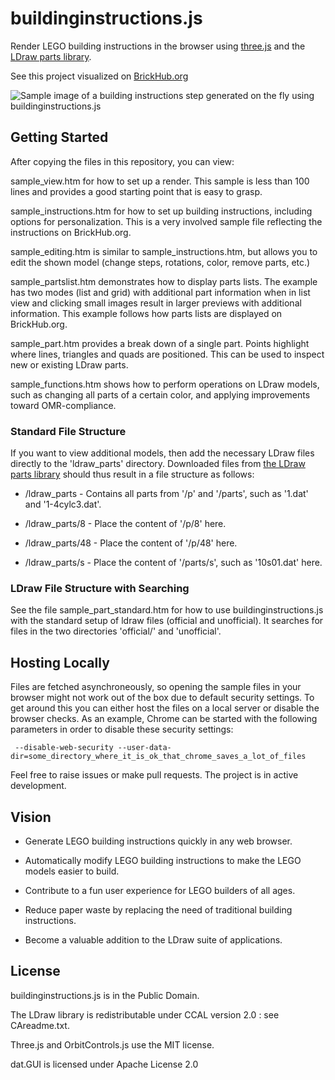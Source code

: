 # buildinginstructions.js

Render LEGO building instructions in the browser using [three.js](https://github.com/mrdoob/three.js) and the [LDraw parts library](http://www.ldraw.org).

See this project visualized on [BrickHub.org](https://brickhub.org)

![Sample image of a building instructions step generated on the fly using buildinginstructions.js](https://brickhub.org/i/data/431/431.png)

## Getting Started

After copying the files in this repository, you can view:

sample_view.htm for how to set up a render. This sample is less than 100 lines and provides a good starting point that is easy to grasp.

sample_instructions.htm for how to set up building instructions, including options for personalization. This is a very involved sample file reflecting the instructions on BrickHub.org.

sample_editing.htm is similar to sample_instructions.htm, but allows you to edit the shown model (change steps, rotations, color, remove parts, etc.)

sample_partslist.htm demonstrates how to display parts lists. The example has two modes (list and grid) with additional part information when in list view and clicking small images result in larger previews with additional information. This example follows how parts lists are displayed on BrickHub.org.

sample_part.htm provides a break down of a single part. Points highlight where lines, triangles and quads are positioned. This can be used to inspect new or existing LDraw parts.

sample_functions.htm shows how to perform operations on LDraw models, such as changing all parts of a certain color, and applying improvements toward OMR-compliance.

### Standard File Structure

If you want to view additional models, then add the necessary LDraw files directly to the 'ldraw_parts' directory. Downloaded files from [the LDraw parts library](http://www.ldraw.org/parts/latest-parts.html) should thus result in a file structure as follows:


* /ldraw_parts - Contains all parts from '/p' and '/parts', such as '1.dat' and '1-4cylc3.dat'.

* /ldraw_parts/8 - Place the content of '/p/8' here.

* /ldraw_parts/48 - Place the content of '/p/48' here.

* /ldraw_parts/s - Place the content of '/parts/s', such as '10s01.dat' here.

### LDraw File Structure with Searching

See the file sample_part_standard.htm for how to use buildinginstructions.js with the standard setup of ldraw files (official and unofficial). It searches for files in the two directories 'official/' and 'unofficial'.

## Hosting Locally

Files are fetched asynchroneously, so opening the sample files in your browser might not work out of the box due to default security settings. To get around this you can either host the files on a local server or disable the browser checks. As an example, Chrome can be started with the following parameters in order to disable these security settings:

```
 --disable-web-security --user-data-dir=some_directory_where_it_is_ok_that_chrome_saves_a_lot_of_files
```

Feel free to raise issues or make pull requests. The project is in active development.

## Vision

- Generate LEGO building instructions quickly in any web browser.

- Automatically modify LEGO building instructions to make the LEGO models easier to build.

- Contribute to a fun user experience for LEGO builders of all ages.

- Reduce paper waste by replacing the need of traditional building instructions.

- Become a valuable addition to the LDraw suite of applications.

## License

buildinginstructions.js is in the Public Domain. 

The LDraw library is redistributable under CCAL version 2.0 : see CAreadme.txt.

Three.js and OrbitControls.js use the MIT license.

dat.GUI is licensed under Apache License 2.0